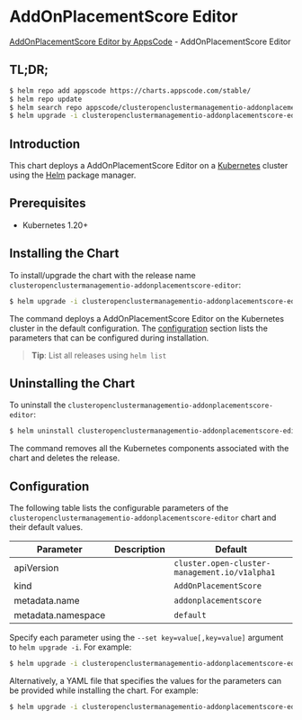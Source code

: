 # AddOnPlacementScore Editor

[AddOnPlacementScore Editor by AppsCode](https://appscode.com) - AddOnPlacementScore Editor

## TL;DR;

```bash
$ helm repo add appscode https://charts.appscode.com/stable/
$ helm repo update
$ helm search repo appscode/clusteropenclustermanagementio-addonplacementscore-editor --version=v0.15.0
$ helm upgrade -i clusteropenclustermanagementio-addonplacementscore-editor appscode/clusteropenclustermanagementio-addonplacementscore-editor -n default --create-namespace --version=v0.15.0
```

## Introduction

This chart deploys a AddOnPlacementScore Editor on a [Kubernetes](http://kubernetes.io) cluster using the [Helm](https://helm.sh) package manager.

## Prerequisites

- Kubernetes 1.20+

## Installing the Chart

To install/upgrade the chart with the release name `clusteropenclustermanagementio-addonplacementscore-editor`:

```bash
$ helm upgrade -i clusteropenclustermanagementio-addonplacementscore-editor appscode/clusteropenclustermanagementio-addonplacementscore-editor -n default --create-namespace --version=v0.15.0
```

The command deploys a AddOnPlacementScore Editor on the Kubernetes cluster in the default configuration. The [configuration](#configuration) section lists the parameters that can be configured during installation.

> **Tip**: List all releases using `helm list`

## Uninstalling the Chart

To uninstall the `clusteropenclustermanagementio-addonplacementscore-editor`:

```bash
$ helm uninstall clusteropenclustermanagementio-addonplacementscore-editor -n default
```

The command removes all the Kubernetes components associated with the chart and deletes the release.

## Configuration

The following table lists the configurable parameters of the `clusteropenclustermanagementio-addonplacementscore-editor` chart and their default values.

|     Parameter      | Description |                         Default                          |
|--------------------|-------------|----------------------------------------------------------|
| apiVersion         |             | <code>cluster.open-cluster-management.io/v1alpha1</code> |
| kind               |             | <code>AddOnPlacementScore</code>                         |
| metadata.name      |             | <code>addonplacementscore</code>                         |
| metadata.namespace |             | <code>default</code>                                     |


Specify each parameter using the `--set key=value[,key=value]` argument to `helm upgrade -i`. For example:

```bash
$ helm upgrade -i clusteropenclustermanagementio-addonplacementscore-editor appscode/clusteropenclustermanagementio-addonplacementscore-editor -n default --create-namespace --version=v0.15.0 --set apiVersion=cluster.open-cluster-management.io/v1alpha1
```

Alternatively, a YAML file that specifies the values for the parameters can be provided while
installing the chart. For example:

```bash
$ helm upgrade -i clusteropenclustermanagementio-addonplacementscore-editor appscode/clusteropenclustermanagementio-addonplacementscore-editor -n default --create-namespace --version=v0.15.0 --values values.yaml
```

